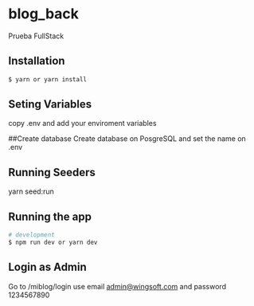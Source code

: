 # blog_back
Prueba FullStack


## Installation

```bash
$ yarn or yarn install
```

## Seting Variables
copy .env and add your enviroment variables

##Create database
Create database on PosgreSQL and set the name on .env

## Running Seeders
yarn seed:run

## Running the app

```bash
# development
$ npm run dev or yarn dev
```

## Login as Admin
Go to /miblog/login
use email admin@wingsoft.com
and password 1234567890
